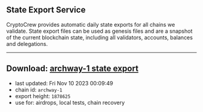 ## State Export Service
CryptoCrew provides automatic daily state exports for all chains we validate. State export files can be used as genesis files and are a snapshot of the current blockchain state, including all validators, accounts, balances and delegations.

---
**Download: [archway-1 state export](https://dl.ccvalidators.com/SERVICE/archway/archway-1_export_1878625.json)**
---

- last updated: Fri Nov 10 2023 00:09:49
- chain id: `archway-1`
- export height: `1878625`
- use for: airdrops, local tests, chain recovery
